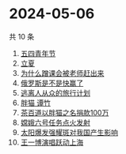 # 2024-05-06

共 10 条

<!-- BEGIN -->
<!-- 最后更新时间 Mon May 06 2024 06:06:37 GMT+0800 (China Standard Time) -->

1. [五四青年节](https://www.zhihu.com/search?q=%E4%BA%94%E5%9B%9B%E9%9D%92%E5%B9%B4%E8%8A%82)
1. [立夏](https://www.zhihu.com/search?q=%E7%AB%8B%E5%A4%8F)
1. [为什么蹭课会被老师赶出来](https://www.zhihu.com/search?q=%E4%B8%BA%E4%BB%80%E4%B9%88%E8%B9%AD%E8%AF%BE%E4%BC%9A%E8%A2%AB%E8%80%81%E5%B8%88%E8%B5%B6%E5%87%BA%E6%9D%A5)
1. [俄罗斯是不是快赢了](https://www.zhihu.com/search?q=%E4%BF%84%E7%BD%97%E6%96%AF%E6%98%AF%E4%B8%8D%E6%98%AF%E5%BF%AB%E8%B5%A2%E4%BA%86)
1. [逃离人从众的旅行计划](https://www.zhihu.com/search?q=%E9%80%83%E7%A6%BB%E4%BA%BA%E4%BB%8E%E4%BC%97%E7%9A%84%E6%97%85%E8%A1%8C%E8%AE%A1%E5%88%92)
1. [胖猫 谭竹](https://www.zhihu.com/search?q=%E8%83%96%E7%8C%AB%20%E8%B0%AD%E7%AB%B9)
1. [茶百道以胖猫之名捐款100万](https://www.zhihu.com/search?q=%E8%8C%B6%E7%99%BE%E9%81%93%E4%BB%A5%E8%83%96%E7%8C%AB%E4%B9%8B%E5%90%8D%E6%8D%90%E6%AC%BE100%E4%B8%87)
1. [嫦娥六号任务点火发射](https://www.zhihu.com/search?q=%E5%AB%A6%E5%A8%A5%E5%85%AD%E5%8F%B7%E4%BB%BB%E5%8A%A1%E7%82%B9%E7%81%AB%E5%8F%91%E5%B0%84)
1. [太阳爆发强耀斑对我国产生影响](https://www.zhihu.com/search?q=%E5%A4%AA%E9%98%B3%E7%88%86%E5%8F%91%E5%BC%BA%E8%80%80%E6%96%91%E5%AF%B9%E6%88%91%E5%9B%BD%E4%BA%A7%E7%94%9F%E5%BD%B1%E5%93%8D)
1. [王一博演唱跃动上海](https://www.zhihu.com/search?q=%E7%8E%8B%E4%B8%80%E5%8D%9A%E6%BC%94%E5%94%B1%E8%B7%83%E5%8A%A8%E4%B8%8A%E6%B5%B7)

<!-- END -->
